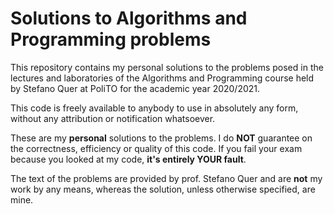 # Solutions to Algorithms and Programming problems
This repository contains my personal solutions to the problems posed in the lectures and laboratories of the Algorithms and Programming course held by Stefano Quer at PoliTO for the academic year 2020/2021.

This code is freely available to anybody to use in absolutely any form, without any attribution or notification whatsoever.

These are my **personal** solutions to the problems. I do **NOT** guarantee on the correctness, efficiency or quality of this code. If you fail your exam because you looked at my code, **it's entirely YOUR fault**.

The text of the problems are provided by prof. Stefano Quer and are **not** my work by any means, whereas the solution, unless otherwise specified, are mine.
